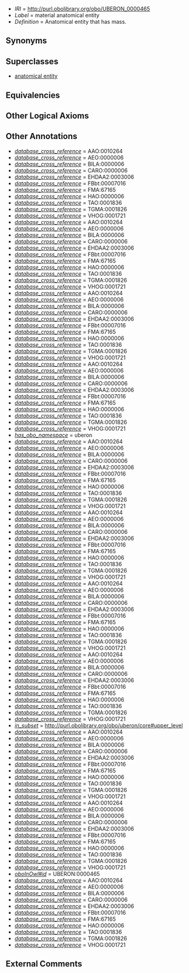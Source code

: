  * *IRI* = http://purl.obolibrary.org/obo/UBERON_0000465
 * *Label* = material anatomical entity
 * *Definition* = Anatomical entity that has mass.

## Synonyms


## Superclasses

 * [anatomical entity](../../UBERON/62/UBERON_0001062.md)

## Equivalencies


## Other Logical Axioms


## Other Annotations

 * *[database_cross_reference](../../ef/oboInOwl#hasDbXref.md)* = AAO:0010264
 * *[database_cross_reference](../../ef/oboInOwl#hasDbXref.md)* = AEO:0000006
 * *[database_cross_reference](../../ef/oboInOwl#hasDbXref.md)* = BILA:0000006
 * *[database_cross_reference](../../ef/oboInOwl#hasDbXref.md)* = CARO:0000006
 * *[database_cross_reference](../../ef/oboInOwl#hasDbXref.md)* = EHDAA2:0003006
 * *[database_cross_reference](../../ef/oboInOwl#hasDbXref.md)* = FBbt:00007016
 * *[database_cross_reference](../../ef/oboInOwl#hasDbXref.md)* = FMA:67165
 * *[database_cross_reference](../../ef/oboInOwl#hasDbXref.md)* = HAO:0000006
 * *[database_cross_reference](../../ef/oboInOwl#hasDbXref.md)* = TAO:0001836
 * *[database_cross_reference](../../ef/oboInOwl#hasDbXref.md)* = TGMA:0001826
 * *[database_cross_reference](../../ef/oboInOwl#hasDbXref.md)* = VHOG:0001721
 * *[database_cross_reference](../../ef/oboInOwl#hasDbXref.md)* = AAO:0010264
 * *[database_cross_reference](../../ef/oboInOwl#hasDbXref.md)* = AEO:0000006
 * *[database_cross_reference](../../ef/oboInOwl#hasDbXref.md)* = BILA:0000006
 * *[database_cross_reference](../../ef/oboInOwl#hasDbXref.md)* = CARO:0000006
 * *[database_cross_reference](../../ef/oboInOwl#hasDbXref.md)* = EHDAA2:0003006
 * *[database_cross_reference](../../ef/oboInOwl#hasDbXref.md)* = FBbt:00007016
 * *[database_cross_reference](../../ef/oboInOwl#hasDbXref.md)* = FMA:67165
 * *[database_cross_reference](../../ef/oboInOwl#hasDbXref.md)* = HAO:0000006
 * *[database_cross_reference](../../ef/oboInOwl#hasDbXref.md)* = TAO:0001836
 * *[database_cross_reference](../../ef/oboInOwl#hasDbXref.md)* = TGMA:0001826
 * *[database_cross_reference](../../ef/oboInOwl#hasDbXref.md)* = VHOG:0001721
 * *[database_cross_reference](../../ef/oboInOwl#hasDbXref.md)* = AAO:0010264
 * *[database_cross_reference](../../ef/oboInOwl#hasDbXref.md)* = AEO:0000006
 * *[database_cross_reference](../../ef/oboInOwl#hasDbXref.md)* = BILA:0000006
 * *[database_cross_reference](../../ef/oboInOwl#hasDbXref.md)* = CARO:0000006
 * *[database_cross_reference](../../ef/oboInOwl#hasDbXref.md)* = EHDAA2:0003006
 * *[database_cross_reference](../../ef/oboInOwl#hasDbXref.md)* = FBbt:00007016
 * *[database_cross_reference](../../ef/oboInOwl#hasDbXref.md)* = FMA:67165
 * *[database_cross_reference](../../ef/oboInOwl#hasDbXref.md)* = HAO:0000006
 * *[database_cross_reference](../../ef/oboInOwl#hasDbXref.md)* = TAO:0001836
 * *[database_cross_reference](../../ef/oboInOwl#hasDbXref.md)* = TGMA:0001826
 * *[database_cross_reference](../../ef/oboInOwl#hasDbXref.md)* = VHOG:0001721
 * *[database_cross_reference](../../ef/oboInOwl#hasDbXref.md)* = AAO:0010264
 * *[database_cross_reference](../../ef/oboInOwl#hasDbXref.md)* = AEO:0000006
 * *[database_cross_reference](../../ef/oboInOwl#hasDbXref.md)* = BILA:0000006
 * *[database_cross_reference](../../ef/oboInOwl#hasDbXref.md)* = CARO:0000006
 * *[database_cross_reference](../../ef/oboInOwl#hasDbXref.md)* = EHDAA2:0003006
 * *[database_cross_reference](../../ef/oboInOwl#hasDbXref.md)* = FBbt:00007016
 * *[database_cross_reference](../../ef/oboInOwl#hasDbXref.md)* = FMA:67165
 * *[database_cross_reference](../../ef/oboInOwl#hasDbXref.md)* = HAO:0000006
 * *[database_cross_reference](../../ef/oboInOwl#hasDbXref.md)* = TAO:0001836
 * *[database_cross_reference](../../ef/oboInOwl#hasDbXref.md)* = TGMA:0001826
 * *[database_cross_reference](../../ef/oboInOwl#hasDbXref.md)* = VHOG:0001721
 * *[has_obo_namespace](../../ce/oboInOwl#hasOBONamespace.md)* = uberon
 * *[database_cross_reference](../../ef/oboInOwl#hasDbXref.md)* = AAO:0010264
 * *[database_cross_reference](../../ef/oboInOwl#hasDbXref.md)* = AEO:0000006
 * *[database_cross_reference](../../ef/oboInOwl#hasDbXref.md)* = BILA:0000006
 * *[database_cross_reference](../../ef/oboInOwl#hasDbXref.md)* = CARO:0000006
 * *[database_cross_reference](../../ef/oboInOwl#hasDbXref.md)* = EHDAA2:0003006
 * *[database_cross_reference](../../ef/oboInOwl#hasDbXref.md)* = FBbt:00007016
 * *[database_cross_reference](../../ef/oboInOwl#hasDbXref.md)* = FMA:67165
 * *[database_cross_reference](../../ef/oboInOwl#hasDbXref.md)* = HAO:0000006
 * *[database_cross_reference](../../ef/oboInOwl#hasDbXref.md)* = TAO:0001836
 * *[database_cross_reference](../../ef/oboInOwl#hasDbXref.md)* = TGMA:0001826
 * *[database_cross_reference](../../ef/oboInOwl#hasDbXref.md)* = VHOG:0001721
 * *[database_cross_reference](../../ef/oboInOwl#hasDbXref.md)* = AAO:0010264
 * *[database_cross_reference](../../ef/oboInOwl#hasDbXref.md)* = AEO:0000006
 * *[database_cross_reference](../../ef/oboInOwl#hasDbXref.md)* = BILA:0000006
 * *[database_cross_reference](../../ef/oboInOwl#hasDbXref.md)* = CARO:0000006
 * *[database_cross_reference](../../ef/oboInOwl#hasDbXref.md)* = EHDAA2:0003006
 * *[database_cross_reference](../../ef/oboInOwl#hasDbXref.md)* = FBbt:00007016
 * *[database_cross_reference](../../ef/oboInOwl#hasDbXref.md)* = FMA:67165
 * *[database_cross_reference](../../ef/oboInOwl#hasDbXref.md)* = HAO:0000006
 * *[database_cross_reference](../../ef/oboInOwl#hasDbXref.md)* = TAO:0001836
 * *[database_cross_reference](../../ef/oboInOwl#hasDbXref.md)* = TGMA:0001826
 * *[database_cross_reference](../../ef/oboInOwl#hasDbXref.md)* = VHOG:0001721
 * *[database_cross_reference](../../ef/oboInOwl#hasDbXref.md)* = AAO:0010264
 * *[database_cross_reference](../../ef/oboInOwl#hasDbXref.md)* = AEO:0000006
 * *[database_cross_reference](../../ef/oboInOwl#hasDbXref.md)* = BILA:0000006
 * *[database_cross_reference](../../ef/oboInOwl#hasDbXref.md)* = CARO:0000006
 * *[database_cross_reference](../../ef/oboInOwl#hasDbXref.md)* = EHDAA2:0003006
 * *[database_cross_reference](../../ef/oboInOwl#hasDbXref.md)* = FBbt:00007016
 * *[database_cross_reference](../../ef/oboInOwl#hasDbXref.md)* = FMA:67165
 * *[database_cross_reference](../../ef/oboInOwl#hasDbXref.md)* = HAO:0000006
 * *[database_cross_reference](../../ef/oboInOwl#hasDbXref.md)* = TAO:0001836
 * *[database_cross_reference](../../ef/oboInOwl#hasDbXref.md)* = TGMA:0001826
 * *[database_cross_reference](../../ef/oboInOwl#hasDbXref.md)* = VHOG:0001721
 * *[database_cross_reference](../../ef/oboInOwl#hasDbXref.md)* = AAO:0010264
 * *[database_cross_reference](../../ef/oboInOwl#hasDbXref.md)* = AEO:0000006
 * *[database_cross_reference](../../ef/oboInOwl#hasDbXref.md)* = BILA:0000006
 * *[database_cross_reference](../../ef/oboInOwl#hasDbXref.md)* = CARO:0000006
 * *[database_cross_reference](../../ef/oboInOwl#hasDbXref.md)* = EHDAA2:0003006
 * *[database_cross_reference](../../ef/oboInOwl#hasDbXref.md)* = FBbt:00007016
 * *[database_cross_reference](../../ef/oboInOwl#hasDbXref.md)* = FMA:67165
 * *[database_cross_reference](../../ef/oboInOwl#hasDbXref.md)* = HAO:0000006
 * *[database_cross_reference](../../ef/oboInOwl#hasDbXref.md)* = TAO:0001836
 * *[database_cross_reference](../../ef/oboInOwl#hasDbXref.md)* = TGMA:0001826
 * *[database_cross_reference](../../ef/oboInOwl#hasDbXref.md)* = VHOG:0001721
 * *[in_subset](../../et/oboInOwl#inSubset.md)* = http://purl.obolibrary.org/obo/uberon/core#upper_level
 * *[database_cross_reference](../../ef/oboInOwl#hasDbXref.md)* = AAO:0010264
 * *[database_cross_reference](../../ef/oboInOwl#hasDbXref.md)* = AEO:0000006
 * *[database_cross_reference](../../ef/oboInOwl#hasDbXref.md)* = BILA:0000006
 * *[database_cross_reference](../../ef/oboInOwl#hasDbXref.md)* = CARO:0000006
 * *[database_cross_reference](../../ef/oboInOwl#hasDbXref.md)* = EHDAA2:0003006
 * *[database_cross_reference](../../ef/oboInOwl#hasDbXref.md)* = FBbt:00007016
 * *[database_cross_reference](../../ef/oboInOwl#hasDbXref.md)* = FMA:67165
 * *[database_cross_reference](../../ef/oboInOwl#hasDbXref.md)* = HAO:0000006
 * *[database_cross_reference](../../ef/oboInOwl#hasDbXref.md)* = TAO:0001836
 * *[database_cross_reference](../../ef/oboInOwl#hasDbXref.md)* = TGMA:0001826
 * *[database_cross_reference](../../ef/oboInOwl#hasDbXref.md)* = VHOG:0001721
 * *[database_cross_reference](../../ef/oboInOwl#hasDbXref.md)* = AAO:0010264
 * *[database_cross_reference](../../ef/oboInOwl#hasDbXref.md)* = AEO:0000006
 * *[database_cross_reference](../../ef/oboInOwl#hasDbXref.md)* = BILA:0000006
 * *[database_cross_reference](../../ef/oboInOwl#hasDbXref.md)* = CARO:0000006
 * *[database_cross_reference](../../ef/oboInOwl#hasDbXref.md)* = EHDAA2:0003006
 * *[database_cross_reference](../../ef/oboInOwl#hasDbXref.md)* = FBbt:00007016
 * *[database_cross_reference](../../ef/oboInOwl#hasDbXref.md)* = FMA:67165
 * *[database_cross_reference](../../ef/oboInOwl#hasDbXref.md)* = HAO:0000006
 * *[database_cross_reference](../../ef/oboInOwl#hasDbXref.md)* = TAO:0001836
 * *[database_cross_reference](../../ef/oboInOwl#hasDbXref.md)* = TGMA:0001826
 * *[database_cross_reference](../../ef/oboInOwl#hasDbXref.md)* = VHOG:0001721
 * *[oboInOwl#id](../../id/oboInOwl#id.md)* = UBERON:0000465
 * *[database_cross_reference](../../ef/oboInOwl#hasDbXref.md)* = AAO:0010264
 * *[database_cross_reference](../../ef/oboInOwl#hasDbXref.md)* = AEO:0000006
 * *[database_cross_reference](../../ef/oboInOwl#hasDbXref.md)* = BILA:0000006
 * *[database_cross_reference](../../ef/oboInOwl#hasDbXref.md)* = CARO:0000006
 * *[database_cross_reference](../../ef/oboInOwl#hasDbXref.md)* = EHDAA2:0003006
 * *[database_cross_reference](../../ef/oboInOwl#hasDbXref.md)* = FBbt:00007016
 * *[database_cross_reference](../../ef/oboInOwl#hasDbXref.md)* = FMA:67165
 * *[database_cross_reference](../../ef/oboInOwl#hasDbXref.md)* = HAO:0000006
 * *[database_cross_reference](../../ef/oboInOwl#hasDbXref.md)* = TAO:0001836
 * *[database_cross_reference](../../ef/oboInOwl#hasDbXref.md)* = TGMA:0001826
 * *[database_cross_reference](../../ef/oboInOwl#hasDbXref.md)* = VHOG:0001721

## External Comments

